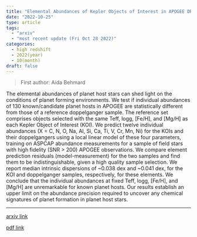 ```yaml
---
title: "Elemental Abundances of Kepler Objects of Interest in APOGEE DR17"
date: "2022-10-25"
type: article
tags:
  - "arxiv"
  - "most recent update (Fri Oct 28 2022)"
categories:
  - high redshift
  - 2022(year)
  - 10(month)
draft: false
---
```


> First author: Aida Behmard

 The elemental abundances of planet host stars can shed light on the
conditions of planet forming environments. We test if individual abundances of
130 known/candidate planet hosts in APOGEE are statistically different from
those of a reference doppelganger sample. The reference set comprises objects
selected with the same Teff, logg, [Fe/H], and [Mg/H] as each Kepler Object of
Interest (KOI). We predict twelve individual abundances (X = C, N, O, Na, Al,
Si, Ca, Ti, V, Cr, Mn, Ni) for the KOIs and their doppelgangers using a local
linear model of these four parameters, training on ASPCAP abundance
measurements for a sample of field stars with high fidelity (SNR > 200) APOGEE
observations. We compare element prediction residuals (model-measurement) for
the two samples and find them to be indistinguishable, given a high quality
sample selection. We report median intrinsic dispersions of ~0.038 dex and
~0.041 dex, for the KOI and doppelganger samples, respectively, for these
elements. We conclude that the individual abundances at fixed Teff, logg,
[Fe/H], and [Mg/H] are unremarkable for known planet hosts. Our results
establish an upper limit on the abundance precision required to uncover any
chemical signatures of planet formation in planet host stars.

---
[arxiv link](http://arxiv.org/abs/2210.14187v1)

[pdf link](http://arxiv.org/pdf/2210.14187v1)